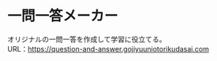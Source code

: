 # 一問一答メーカー

オリジナルの一問一答を作成して学習に役立てる。<br />
URL：https://question-and-answer.gojiyuuniotorikudasai.com
